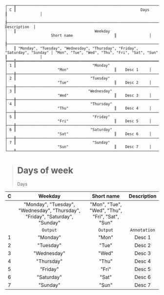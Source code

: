 ```text
┌───╥────────────────────────────────────────────────────────────────────────────────────────────────────────────────────────────────╥───────────────┐
│ C ║                                                         Days                                                                   ║               │
│   ╟──────────────────────────────────────────────────────────────────────────────┬─────────────────────────────────────────────────╢  Description  │
│   ║                                    Weekday                                   │                    Short name                   ║               │
│   ╟──────────────────────────────────────────────────────────────────────────────┼─────────────────────────────────────────────────╫───────────────┤
│   ║ "Monday", "Tuesday", "Wednesday", "Thursday", "Friday", "Saturday", "Sunday" │ "Mon", "Tue", "Wed", "Thu", "Fri", "Sat", "Sun" ║               │
╞═══╬══════════════════════════════════════════════════════════════════════════════╪═════════════════════════════════════════════════╬═══════════════╡
│ 1 ║                                   "Monday"                                   │                       "Mon"                     ║    Desc 1     │
├───╫──────────────────────────────────────────────────────────────────────────────┼─────────────────────────────────────────────────╫───────────────┤
│ 2 ║                                  "Tuesday"                                   │                       "Tue"                     ║    Desc 2     │
├───╫──────────────────────────────────────────────────────────────────────────────┼─────────────────────────────────────────────────╫───────────────┤
│ 3 ║                                 "Wednesday"                                  │                       "Wed"                     ║    Desc 3     │
├───╫──────────────────────────────────────────────────────────────────────────────┼─────────────────────────────────────────────────╫───────────────┤
│ 4 ║                                  "Thursday"                                  │                       "Thu"                     ║    Desc 4     │
├───╫──────────────────────────────────────────────────────────────────────────────┼─────────────────────────────────────────────────╫───────────────┤
│ 5 ║                                   "Friday"                                   │                       "Fri"                     ║    Desc 5     │
├───╫──────────────────────────────────────────────────────────────────────────────┼─────────────────────────────────────────────────╫───────────────┤
│ 6 ║                                  "Saturday"                                  │                       "Sat"                     ║    Desc 6     │
├───╫──────────────────────────────────────────────────────────────────────────────┼─────────────────────────────────────────────────╫───────────────┤
│ 7 ║                                   "Sunday"                                   │                       "Sun"                     ║    Desc 7     │
└───╨──────────────────────────────────────────────────────────────────────────────┴─────────────────────────────────────────────────╨───────────────┘
```

> # Days of week
> Days

| C |                                   Weekday                                    |                   Short name                    | Description  |
|:-:|:----------------------------------------------------------------------------:|:-----------------------------------------------:|:------------:|
|   | "Monday", "Tuesday", "Wednesday", "Thursday", "Friday", "Saturday", "Sunday" | "Mon", "Tue", "Wed", "Thu", "Fri", "Sat", "Sun" |              |
|   |                                   `Output`                                   |                    `Output`                     | `Annotation` |
| 1 |                                   "Monday"                                   |                      "Mon"                      |    Desc 1    |
| 2 |                                  "Tuesday"                                   |                      "Tue"                      |    Desc 2    |
| 3 |                                 "Wednesday"                                  |                      "Wed"                      |    Desc 3    |
| 4 |                                  "Thursday"                                  |                      "Thu"                      |    Desc 4    |
| 5 |                                   "Friday"                                   |                      "Fri"                      |    Desc 5    |
| 6 |                                  "Saturday"                                  |                      "Sat"                      |    Desc 6    |
| 7 |                                   "Sunday"                                   |                      "Sun"                      |    Desc 7    |

